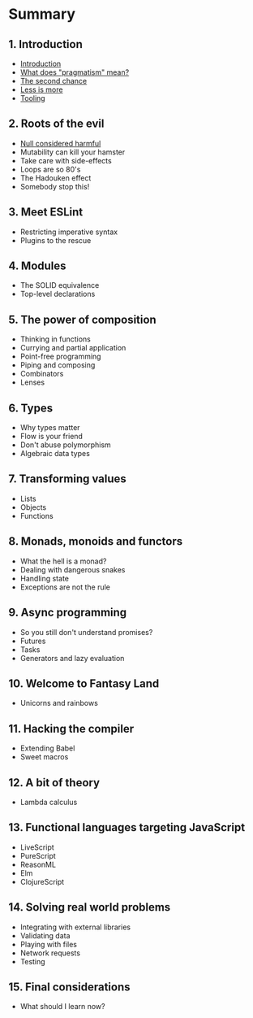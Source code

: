 # Summary

## 1. Introduction

* [Introduction](introduction.md)
* [What does "pragmatism" mean?](introduction/what-does-pragmatism-mean.md)
* [The second chance](introduction/the-second-chance.md)
* [Less is more](introduction/less-is-more.md)
* [Tooling](tooling.md)

## 2. Roots of the evil

* [Null considered harmful](roots-of-the-evil/null-considered-harmful.md)
* Mutability can kill your hamster
* Take care with side-effects
* Loops are so 80's
* The Hadouken effect
* Somebody stop this!

## 3. Meet ESLint

* Restricting imperative syntax
* Plugins to the rescue

## 4. Modules

* The SOLID equivalence
* Top-level declarations

## 5. The power of composition

* Thinking in functions
* Currying and partial application
* Point-free programming
* Piping and composing
* Combinators
* Lenses

## 6. Types

* Why types matter
* Flow is your friend
* Don't abuse polymorphism
* Algebraic data types

## 7. Transforming values

* Lists
* Objects
* Functions

## 8. Monads, monoids and functors

* What the hell is a monad?
* Dealing with dangerous snakes
* Handling state
* Exceptions are not the rule

## 9. Async programming

* So you still don't understand promises?
* Futures
* Tasks
* Generators and lazy evaluation

## 10. Welcome to Fantasy Land

* Unicorns and rainbows

## 11. Hacking the compiler

* Extending Babel
* Sweet macros

## 12. A bit of theory

* Lambda calculus

## 13. Functional languages targeting JavaScript

* LiveScript
* PureScript
* ReasonML
* Elm
* ClojureScript

## 14. Solving real world problems

* Integrating with external libraries
* Validating data
* Playing with files
* Network requests
* Testing

## 15. Final considerations

* What should I learn now?

